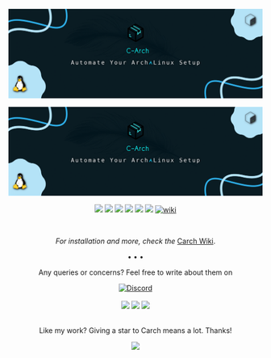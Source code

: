 ![Carch](./source/carch.webp)

<img src="https://raw.githubusercontent.com/harilvfs/carch/refs/heads/main/source/carch.webp" width="900" />

<div align="center">

<img src="https://img.shields.io/github/issues/harilvfs/carch?style=for-the-badge&color=dbb6ed&logoColor=85e185&labelColor=1c1c29" /> <img src="https://img.shields.io/github/issues-pr/harilvfs/carch?style=for-the-badge&color=ef9f9c&logoColor=85e185&labelColor=1c1c29" /> <img src="https://img.shields.io/github/last-commit/harilvfs/carch?style=for-the-badge&logo=github&color=7dc4e4&logoColor=D9E0EE&labelColor=1c1c29"/> <img src="https://img.shields.io/github/stars/harilvfs/carch?style=for-the-badge&logo=apachespark&color=eed49f&logoColor=D9E0EE&labelColor=1c1c29"/> <img src="https://img.shields.io/github/forks/harilvfs/carch?style=for-the-badge&color=9dc3ea&logoColor=D9E0EE&labelColor=1c1c29" /> <img src="https://img.shields.io/github/downloads/harilvfs/carch/total?style=for-the-badge&color=e0ea9d&logoColor=D9E0EE&labelColor=171b22" /> <a href="https://harilvfs.github.io/carch/" target="_blank"><img alt="wiki" src="https://img.shields.io/badge/CARCH-WIKI-90EE90?style=for-the-badge&labelColor=1c1c29" /></a>

</div>

<br>
<div align="center">

*For installation and more, check the* [Carch Wiki](https://harilvfs.github.io/carch/).

• • •

Any queries or concerns? Feel free to write about them on 

[![Discord](https://img.shields.io/discord/757266205408100413.svg?label=Discord&logo=Discord&style=for-the-badge&color=f5a7a0&logoColor=FFFFFF&labelColor=1c1c29)](https://discord.com/invite/8NJWstnUHd)
<br><br>
<a href="https://t.me/harilvfs" target="blank"><img src="https://github.com/harilvfs/DevIcons/blob/main/badges/badges_telegram.png?raw=true" width="45px"/></a>
<a href="https://discord.com/invite/8NJWstnUHd" target="blank"><img src="https://github.com/harilvfs/DevIcons/blob/main/badges/badges_discord.png?raw=true" width="45px"/></a>
<a href="https://www.reddit.com/user/aayush-le/" target="blank"><img src="https://github.com/harilvfs/DevIcons/blob/main/badges/badges_reddit.png?raw=true" width="45px"/></a>
<br><br>

Like my work? Giving a star to Carch means a lot. Thanks!

<img src="https://cdn-icons-png.flaticon.com/128/4587/4587595.png" width="40" />

</div>

[check]: https://github.com/harilvfs/carch/actions/workflows/docs.yml/badge.svg
[link]: https://github.com/harilvfs/carch/actions/workflows/docs.yml
